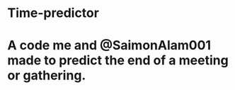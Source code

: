 # Time-predictor
# A code me and @SaimonAlam001 made to predict the end of a meeting or gathering.



